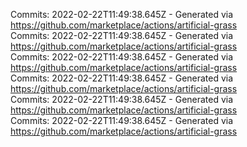 Commits: 2022-02-22T11:49:38.645Z - Generated via https://github.com/marketplace/actions/artificial-grass
<br>
Commits: 2022-02-22T11:49:38.645Z - Generated via https://github.com/marketplace/actions/artificial-grass
<br>
Commits: 2022-02-22T11:49:38.645Z - Generated via https://github.com/marketplace/actions/artificial-grass
<br>
Commits: 2022-02-22T11:49:38.645Z - Generated via https://github.com/marketplace/actions/artificial-grass
<br>
Commits: 2022-02-22T11:49:38.645Z - Generated via https://github.com/marketplace/actions/artificial-grass
<br>
Commits: 2022-02-22T11:49:38.645Z - Generated via https://github.com/marketplace/actions/artificial-grass
<br>
